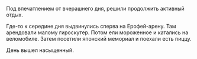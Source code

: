 Под впечатлением от вчерашнего дня, решили продолжить активный отдых.

Где-то к середине дня выдвинулись сперва на Ерофей-арену. Там арендовали малому гироскутер. Потом ели мороженное и катались на веломобиле.
Затем посетили японский мемориал и поехали есть пиццу.

День вышел насыщенный.